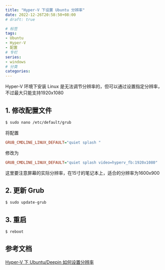 ```yaml
---
title: "Hyper-V 下设置 Ubuntu 分辨率"
date: 2022-12-26T20:58:50+08:00
# draft: true

# 标签
tags:
- Ubuntu
- Hyper-V
- 配置
# 专栏
series:
- windows
# 分类
categories:
---
```


Hyper-V 环境下安装 Linux 是无法调节分辨率的，但可以通过设置指定分辨率，不过最大只能支持1920x1080

##  1. 修改配置文件
```bash
$ sudo nano /etc/default/grub
```
将配置
```ini
GRUB_CMDLINE_LINUX_DEFAULT="quiet splash "
```
修改为
```ini
GRUB_CMDLINE_LINUX_DEFAULT="quiet splash video=hyperv_fb:1920x1080"
```
这里要注意屏幕的实际分辨率，在15寸的笔记本上，适合的分辨率为1600x900

## 2. 更新 Grub
```bash
$ sudo update-grub
```

## 3. 重启
```bash
$ reboot
```

## 参考文档
[Hyper-V 下 Ubuntu/Deepin 如何设置分辨率](https://www.pcoic.com/system/743.html)